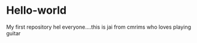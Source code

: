 # Hello-world
My first repository
 hel everyone....this is jai from cmrims 
 who loves playing guitar
